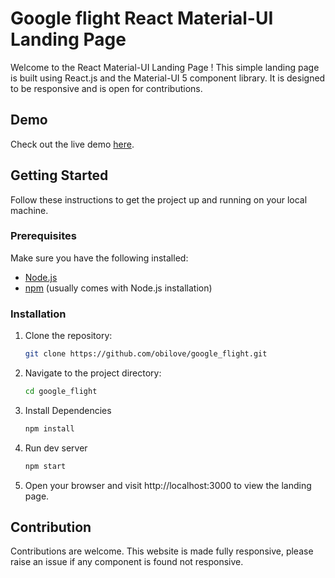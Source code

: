 # Google flight React Material-UI Landing Page

Welcome to the React Material-UI Landing Page ! This simple landing page is built using React.js and the Material-UI 5 component library. It is designed to be responsive and is open for contributions.


## Demo
Check out the live demo [here]([https://mui-landing-page-five.vercel.app/](https://www.loom.com/share/3f71644a3a074dcfa7337b1c9c455ac2?sid=2fbcbebb-413c-4124-9c34-63422bf6b8d9)).

## Getting Started
Follow these instructions to get the project up and running on your local machine.

### Prerequisites
Make sure you have the following installed:
- [Node.js](https://nodejs.org/)
- [npm](https://www.npmjs.com/) (usually comes with Node.js installation)

### Installation
1. Clone the repository:
   ```bash
   git clone https://github.com/obilove/google_flight.git
   ```
2. Navigate to the project directory:
   ```bash
   cd google_flight
   ```
3. Install Dependencies
   ```bash
   npm install
   ```
4. Run dev server
    ```bash
   npm start
   ```
5. Open your browser and visit http://localhost:3000 to view the landing page.

## Contribution 
Contributions are welcome. This website is made fully responsive, please raise an issue if any component is found not responsive.
   
